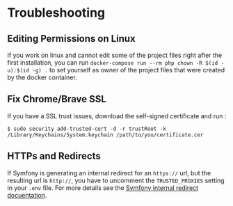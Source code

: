 # Troubleshooting

## Editing Permissions on Linux

If you work on linux and cannot edit some of the project files right after the first installation, you can run `docker-compose run --rm php chown -R $(id -u):$(id -g) .` to set yourself as owner of the project files that were created by the docker container.

## Fix Chrome/Brave SSL

If you have a SSL trust issues, download the self-signed certificate and run :

    $ sudo security add-trusted-cert -d -r trustRoot -k /Library/Keychains/System.keychain /path/to/you/certificate.cer

## HTTPs and Redirects

If Symfony is generating an internal redirect for an `https://` url, but the resulting url is `http://`, you have to uncomment the `TRUSTED_PROXIES` setting in your `.env` file.
For more details see the [Symfony internal redirect docuentation](https://symfony.com/doc/current/routing.html#redirecting-to-urls-and-routes-directly-from-a-route).
